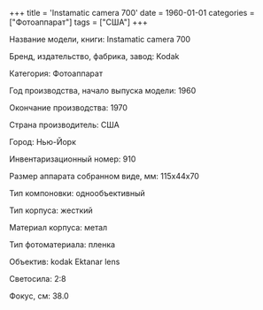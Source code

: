 +++
title = 'Instamatic camera 700'
date = 1960-01-01
categories = ["Фотоаппарат"]
tags = ["США"]
+++

Название модели, книги: Instamatic camera 700

Бренд, издательство, фабрика, завод: Kodak

Категория: Фотоаппарат

Год производства, начало выпуска модели: 1960

Окончание производства: 1970

Страна производитель: США

Город: Нью-Йорк

Инвентаризационный номер: 910

Размер аппарата  собранном виде, мм: 115х44х70

Тип компоновки: однообъективный

Тип корпуса: жесткий

Материал корпуса: метал

Тип фотоматериала: пленка

Объектив: kodak Ektanar lens

Светосила: 2:8

Фокус, см: 38.0

